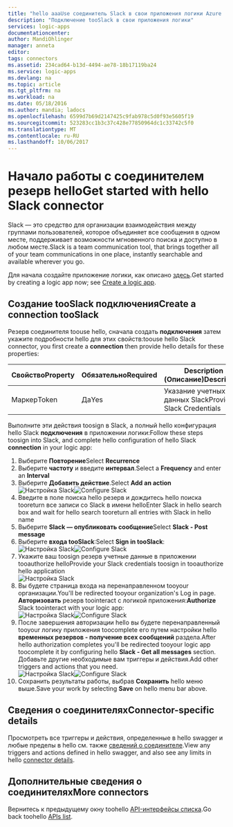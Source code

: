 ```yaml
---
title: "hello aaaUse соединитель Slack в свои приложения логики Azure | Документы Microsoft"
description: "Подключение tooSlack в свои приложения логики"
services: logic-apps
documentationcenter: 
author: MandiOhlinger
manager: anneta
editor: 
tags: connectors
ms.assetid: 234cad64-b13d-4494-ae78-18b17119ba24
ms.service: logic-apps
ms.devlang: na
ms.topic: article
ms.tgt_pltfrm: na
ms.workload: na
ms.date: 05/18/2016
ms.author: mandia; ladocs
ms.openlocfilehash: 6599d7b69d2147425c9fab978c5d0f93e5605f19
ms.sourcegitcommit: 523283cc1b3c37c428e77850964dc1c33742c5f0
ms.translationtype: MT
ms.contentlocale: ru-RU
ms.lasthandoff: 10/06/2017
---
```

# <a name="get-started-with-hello-slack-connector"></a><span data-ttu-id="d9de8-103">Начало работы с соединителем резерв hello</span><span class="sxs-lookup"><span data-stu-id="d9de8-103">Get started with hello Slack connector</span></span>
<span data-ttu-id="d9de8-104">Slack — это средство для организации взаимодействия между группами пользователей, которое объединяет все сообщения в одном месте, поддерживает возможности мгновенного поиска и доступно в любом месте.</span><span class="sxs-lookup"><span data-stu-id="d9de8-104">Slack is a team communication tool, that brings together all of your team communications in one place, instantly searchable and available wherever you go.</span></span> 

<span data-ttu-id="d9de8-105">Для начала создайте приложение логики, как описано [здесь](../logic-apps/logic-apps-create-a-logic-app.md).</span><span class="sxs-lookup"><span data-stu-id="d9de8-105">Get started by creating a logic app now; see [Create a logic app](../logic-apps/logic-apps-create-a-logic-app.md).</span></span>

## <a name="create-a-connection-tooslack"></a><span data-ttu-id="d9de8-106">Создание tooSlack подключения</span><span class="sxs-lookup"><span data-stu-id="d9de8-106">Create a connection tooSlack</span></span>
<span data-ttu-id="d9de8-107">Резерв соединителя toouse hello, сначала создать **подключения** затем укажите подробности hello для этих свойств:</span><span class="sxs-lookup"><span data-stu-id="d9de8-107">toouse hello Slack connector, you first create a **connection** then provide hello details for these properties:</span></span> 

| <span data-ttu-id="d9de8-108">Свойство</span><span class="sxs-lookup"><span data-stu-id="d9de8-108">Property</span></span> | <span data-ttu-id="d9de8-109">Обязательно</span><span class="sxs-lookup"><span data-stu-id="d9de8-109">Required</span></span> | <span data-ttu-id="d9de8-110">Description (Описание)</span><span class="sxs-lookup"><span data-stu-id="d9de8-110">Description</span></span> |
| --- | --- | --- |
| <span data-ttu-id="d9de8-111">Маркер</span><span class="sxs-lookup"><span data-stu-id="d9de8-111">Token</span></span> |<span data-ttu-id="d9de8-112">Да</span><span class="sxs-lookup"><span data-stu-id="d9de8-112">Yes</span></span> |<span data-ttu-id="d9de8-113">Указание учетных данных Slack</span><span class="sxs-lookup"><span data-stu-id="d9de8-113">Provide Slack Credentials</span></span> |

<span data-ttu-id="d9de8-114">Выполните эти действия toosign в Slack, а полный hello конфигурация hello Slack **подключения** в приложении логики:</span><span class="sxs-lookup"><span data-stu-id="d9de8-114">Follow these steps toosign into Slack, and complete hello configuration of hello Slack **connection** in your logic app:</span></span>

1. <span data-ttu-id="d9de8-115">Выберите **Повторение**</span><span class="sxs-lookup"><span data-stu-id="d9de8-115">Select **Recurrence**</span></span>
2. <span data-ttu-id="d9de8-116">Выберите **частоту** и введите **интервал**.</span><span class="sxs-lookup"><span data-stu-id="d9de8-116">Select a **Frequency** and enter an **Interval**</span></span>
3. <span data-ttu-id="d9de8-117">Выберите **Добавить действие**.</span><span class="sxs-lookup"><span data-stu-id="d9de8-117">Select **Add an action**</span></span>  
   <span data-ttu-id="d9de8-118">![Настройка Slack][1]</span><span class="sxs-lookup"><span data-stu-id="d9de8-118">![Configure Slack][1]</span></span>  
4. <span data-ttu-id="d9de8-119">Введите в поле поиска hello резерв и дождитесь hello поиска tooreturn все записи со Slack в имени hello</span><span class="sxs-lookup"><span data-stu-id="d9de8-119">Enter Slack in hello search box and wait for hello search tooreturn all entries with Slack in hello name</span></span>
5. <span data-ttu-id="d9de8-120">Выберите **Slack — опубликовать сообщение**</span><span class="sxs-lookup"><span data-stu-id="d9de8-120">Select **Slack - Post message**</span></span>
6. <span data-ttu-id="d9de8-121">Выберите **входа tooSlack**:</span><span class="sxs-lookup"><span data-stu-id="d9de8-121">Select **Sign in tooSlack**:</span></span>  
   <span data-ttu-id="d9de8-122">![Настройка Slack][2]</span><span class="sxs-lookup"><span data-stu-id="d9de8-122">![Configure Slack][2]</span></span>
7. <span data-ttu-id="d9de8-123">Укажите ваш toosign резерв учетные данные в приложении tooauthorize hello</span><span class="sxs-lookup"><span data-stu-id="d9de8-123">Provide your Slack credentials toosign in tooauthorize hello  application</span></span>    
   ![Настройка Slack][3]  
8. <span data-ttu-id="d9de8-125">Вы будете страница входа на перенаправленном tooyour организации.</span><span class="sxs-lookup"><span data-stu-id="d9de8-125">You'll be redirected tooyour organization's Log in page.</span></span> <span data-ttu-id="d9de8-126">**Авторизовать** резерв toointeract с логикой приложения:</span><span class="sxs-lookup"><span data-stu-id="d9de8-126">**Authorize** Slack toointeract with your logic app:</span></span>      
   <span data-ttu-id="d9de8-127">![Настройка Slack][5]</span><span class="sxs-lookup"><span data-stu-id="d9de8-127">![Configure Slack][5]</span></span> 
9. <span data-ttu-id="d9de8-128">После завершения авторизации hello вы будете перенаправленный tooyour логику приложения toocomplete его путем настройки hello **временных резервов - получение всех сообщений** раздела.</span><span class="sxs-lookup"><span data-stu-id="d9de8-128">After hello authorization completes you'll be redirected tooyour logic app toocomplete it by configuring hello **Slack - Get all messages** section.</span></span> <span data-ttu-id="d9de8-129">Добавьте другие необходимые вам триггеры и действия.</span><span class="sxs-lookup"><span data-stu-id="d9de8-129">Add other triggers and actions that you need.</span></span>  
   <span data-ttu-id="d9de8-130">![Настройка Slack][6]</span><span class="sxs-lookup"><span data-stu-id="d9de8-130">![Configure Slack][6]</span></span>
10. <span data-ttu-id="d9de8-131">Сохранить результаты работы, выбрав **Сохранить** hello меню выше.</span><span class="sxs-lookup"><span data-stu-id="d9de8-131">Save your work by selecting **Save** on hello menu bar above.</span></span>

## <a name="connector-specific-details"></a><span data-ttu-id="d9de8-132">Сведения о соединителях</span><span class="sxs-lookup"><span data-stu-id="d9de8-132">Connector-specific details</span></span>

<span data-ttu-id="d9de8-133">Просмотреть все триггеры и действия, определенные в hello swagger и любые пределы в hello см. также [сведений о соединителе](/connectors/slack/).</span><span class="sxs-lookup"><span data-stu-id="d9de8-133">View any triggers and actions defined in hello swagger, and also see any limits in hello [connector details](/connectors/slack/).</span></span>

## <a name="more-connectors"></a><span data-ttu-id="d9de8-134">Дополнительные сведения о соединителях</span><span class="sxs-lookup"><span data-stu-id="d9de8-134">More connectors</span></span>
<span data-ttu-id="d9de8-135">Вернитесь к предыдущему окну toohello [API-интерфейсы списка](apis-list.md).</span><span class="sxs-lookup"><span data-stu-id="d9de8-135">Go back toohello [APIs list](apis-list.md).</span></span>

[1]: ./media/connectors-create-api-slack/connectionconfig1.png
[2]: ./media/connectors-create-api-slack/connectionconfig2.png 
[3]: ./media/connectors-create-api-slack/connectionconfig3.png
[4]: ./media/connectors-create-api-slack/connectionconfig4.png
[5]: ./media/connectors-create-api-slack/connectionconfig5.png
[6]: ./media/connectors-create-api-slack/connectionconfig6.png
